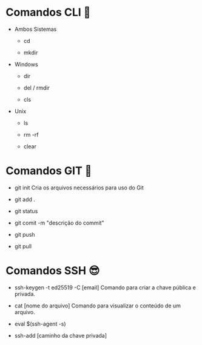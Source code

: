 # Comandos CLI :runner:

- Ambos Sistemas 

  - cd

  - mkdir

    

- Windows

  - dir

  - del / rmdir
  - cls

- Unix

  - ls

  - rm -rf
  - clear



# Comandos GIT :dancer:

- git init
  Cria os arquivos necessários para uso do Git

- git add .
- git status
- git comit -m "descrição do commit"
- git push
- git pull 



# Comandos SSH :sunglasses:

- ssh-keygen -t ed25519 -C [email]
  Comando para criar a chave pública e privada.

- cat [nome do arquivo]
  Comando para visualizar o conteúdo de um arquivo.

- eval $(ssh-agent -s)
- ssh-add [caminho da chave privada]



